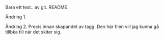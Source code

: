 Bara ett test.. av git. README.

Ändring 1.

Ändring 2. Precis innan skapandet av tagg. Den här filen vill jag kunna gå tillbka till när det skiter sig.